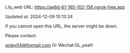 Lily_web URL: https://ae6d-61-165-102-156.ngrok-free.app

Updated at: 2024-12-09 10:13:24

If you cannot open this URL, the server might be down.

Please contact: 

goley04@foxmail.com Or Wechat:GL_yeaH